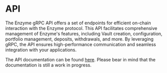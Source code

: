 # API

The Enzyme gRPC API offers a set of endpoints for efficient on-chain interaction with the Enzyme protocol. This API facilitates comprehensive management of Enzyme's features, including Vault creation, configuration, portfolio management, deposits, withdrawals, and more. By leveraging gRPC, the API ensures high-performance communication and seamless integration with your applications.

The API documentation can be found [here](https://enzymefinance.github.io/sdk/api/overview). Please bear in mind that the documentation is still a work in progress.
